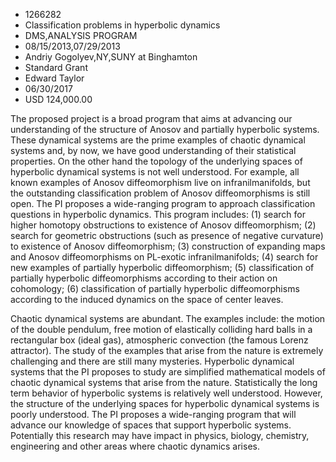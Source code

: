 
* 1266282
* Classification problems in hyperbolic dynamics
* DMS,ANALYSIS PROGRAM
* 08/15/2013,07/29/2013
* Andriy Gogolyev,NY,SUNY at Binghamton
* Standard Grant
* Edward Taylor
* 06/30/2017
* USD 124,000.00

The proposed project is a broad program that aims at advancing our understanding
of the structure of Anosov and partially hyperbolic systems. These dynamical
systems are the prime examples of chaotic dynamical systems and, by now, we have
good understanding of their statistical properties. On the other hand the
topology of the underlying spaces of hyperbolic dynamical systems is not well
understood. For example, all known examples of Anosov diffeomorphism live on
infranilmanifolds, but the outstanding classification problem of Anosov
diffeomorphisms is still open. The PI proposes a wide-ranging program to
approach classification questions in hyperbolic dynamics. This program includes:
(1) search for higher homotopy obstructions to existence of Anosov
diffeomorphism; (2) search for geometric obstructions (such as presence of
negative curvature) to existence of Anosov diffeomorphism; (3) construction of
expanding maps and Anosov diffeomorphisms on PL-exotic infranilmanifolds; (4)
search for new examples of partially hyperbolic diffeomorphism; (5)
classification of partially hyperbolic diffeomorphisms according to their action
on cohomology; (6) classification of partially hyperbolic diffeomorphisms
according to the induced dynamics on the space of center leaves.

Chaotic dynamical systems are abundant. The examples include: the motion of the
double pendulum, free motion of elastically colliding hard balls in a
rectangular box (ideal gas), atmospheric convection (the famous Lorenz
attractor). The study of the examples that arise from the nature is extremely
challenging and there are still many mysteries. Hyperbolic dynamical systems
that the PI proposes to study are simplified mathematical models of chaotic
dynamical systems that arise from the nature. Statistically the long term
behavior of hyperbolic systems is relatively well understood. However, the
structure of the underlying spaces for hyperbolic dynamical systems is poorly
understood. The PI proposes a wide-ranging program that will advance our
knowledge of spaces that support hyperbolic systems. Potentially this research
may have impact in physics, biology, chemistry, engineering and other areas
where chaotic dynamics arises.
